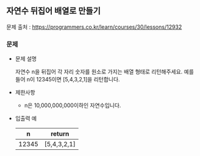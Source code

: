 ## 자연수 뒤집어 배열로 만들기

문제 출처 : https://programmers.co.kr/learn/courses/30/lessons/12932

### 문제

- 문제 설명

  자연수 n을 뒤집어 각 자리 숫자를 원소로 가지는 배열 형태로 리턴해주세요. 예를들어 n이 12345이면 [5,4,3,2,1]을 리턴합니다.
  
- 제한사항

  - n은 10,000,000,000이하인 자연수입니다.
  
- 입출력 예

  | n     | return      |
  | ----- | ----------- |
  | 12345 | [5,4,3,2,1] |

